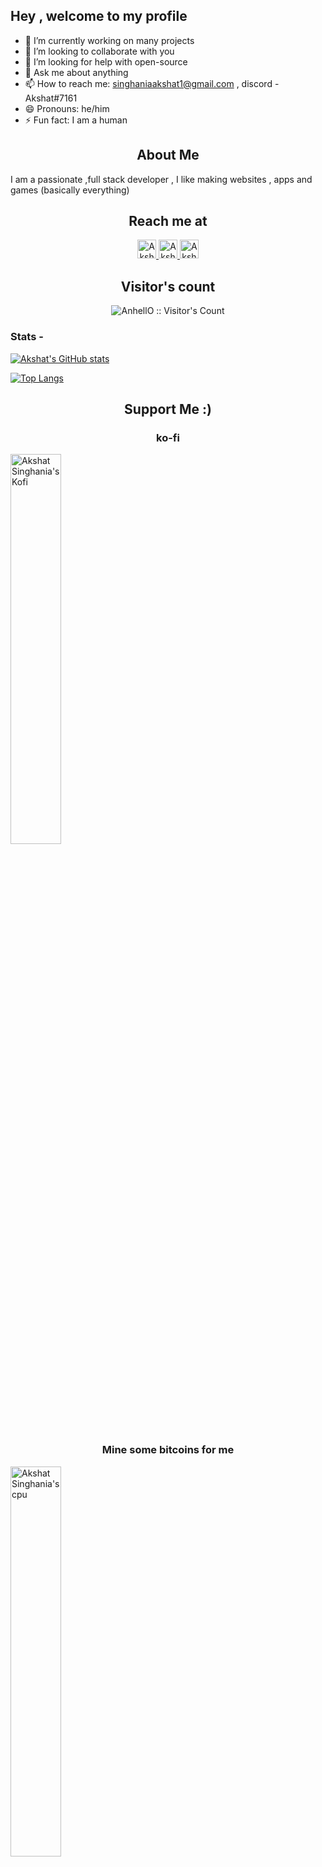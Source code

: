 ## Hey , welcome to my profile

- 🔭 I’m currently working on many projects
- 👯 I’m looking to collaborate with you
- 🤔 I’m looking for help with open-source
- 💬 Ask me about anything
- 📫 How to reach me: singhaniaakshat1@gmail.com , discord - Akshat#7161
- 😄 Pronouns: he/him
- ⚡ Fun fact: I am a human

<h2 align="center">About Me</h2>

I am a passionate ,full stack developer , I like making websites , apps and games (basically everything)

<h2 align="center">Reach me at</h2>

<p align="center">
  <a href="https://dev.to/akshatsinghania">
    <img src="https://d2fltix0v2e0sb.cloudfront.net/dev-badge.svg" alt="Akshat Singhania's DEV Profile" height="30" width="30">
  </a>

  <a href="https://www.linkedin.com/in/akshat-singhania-2702781b4//">
    <img src="https://www.vectorlogo.zone/logos/linkedin/linkedin-icon.svg" alt="Akshat Singhania's LinkedIn Profile" height="30" width="30">
  </a>

  <a href="https://www.youtube.com/channel/UCPUwB4x7_6Dbvwsnfbe1yiQ">
    <img src="https://www.vectorlogo.zone/logos/youtube/youtube-icon.svg" alt="Akshat Singhania's YouTube Channel" height="30" width="30">
  </a>
</p>

<h2 align="center">Visitor's count</h2>

<p align="center"><img src="https://profile-counter.glitch.me/akshatsinghania/count.svg" alt="AnhellO :: Visitor's Count" /></p>

### Stats -

[![Akshat's GitHub stats](https://github-readme-stats.vercel.app/api?username=akshatsinghania&show_icons=true&theme=dark)](https://github.com/anuraghazra/github-readme-stats)

[![Top Langs](https://github-readme-stats.vercel.app/api/top-langs/?username=akshatsinghania&show_icons=true&theme=dark)](https://github.com/anuraghazra/github-readme-stats)

<h2 align='center'>Support Me :)</h2>
<div><h3 align='center'>ko-fi</h3>
<div display='flex'>
  <a href="https://ko-fi.com/akshatsinghania">
    <img src="https://storage.ko-fi.com/cdn/useruploads/daa80581-9fa9-4ae1-83d3-76adc1e0fd20.png" alt="Akshat Singhania's Kofi" width='40%'>
  </a>
</p></div>
<div><h3 align='center'>Mine some bitcoins for me</h3>
<p text-align='center'>
  <a href="https://support-akshat.web.app/">
    <img src="https://i.ytimg.com/vi/GP4-0AtU9M4/maxresdefault.jpg" alt="Akshat Singhania's cpu" width='40%'/>
  </a></div>
</div>
